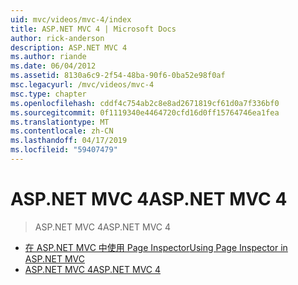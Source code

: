 ```yaml
---
uid: mvc/videos/mvc-4/index
title: ASP.NET MVC 4 | Microsoft Docs
author: rick-anderson
description: ASP.NET MVC 4
ms.author: riande
ms.date: 06/04/2012
ms.assetid: 8130a6c9-2f54-48ba-90f6-0ba52e98f0af
msc.legacyurl: /mvc/videos/mvc-4
msc.type: chapter
ms.openlocfilehash: cddf4c754ab2c8e8ad2671819cf61d0a7f336bf0
ms.sourcegitcommit: 0f1119340e4464720cfd16d0ff15764746ea1fea
ms.translationtype: MT
ms.contentlocale: zh-CN
ms.lasthandoff: 04/17/2019
ms.locfileid: "59407479"
---
```

# <a name="aspnet-mvc-4"></a><span data-ttu-id="33442-103">ASP.NET MVC 4</span><span class="sxs-lookup"><span data-stu-id="33442-103">ASP.NET MVC 4</span></span>

> <span data-ttu-id="33442-104">ASP.NET MVC 4</span><span class="sxs-lookup"><span data-stu-id="33442-104">ASP.NET MVC 4</span></span>


- [<span data-ttu-id="33442-105">在 ASP.NET MVC 中使用 Page Inspector</span><span class="sxs-lookup"><span data-stu-id="33442-105">Using Page Inspector in ASP.NET MVC</span></span>](using-page-inspector-in-aspnet-mvc.md)
- [<span data-ttu-id="33442-106">ASP.NET MVC 4</span><span class="sxs-lookup"><span data-stu-id="33442-106">ASP.NET MVC 4</span></span>](aspnet-mvc-4.md)
